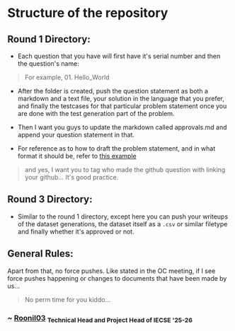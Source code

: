 # Structure of the repository

## Round 1 Directory:
- Each question that you have will first have it's serial number and then the question's name:
> For example, 01. Hello_World

- After the folder is created, push the question statement as both a markdown and a text file, your solution in the language that you prefer, and finally the testcases for that particular problem statement once you are done with the test generation part of the problem.

- Then I want you guys to update the markdown called approvals.md and append your question statement in that.

- For reference as to how to draft the problem statement, and in what format it should be, refer to <a href="https://github.com/Roonil03/while-TLE-25/blob/main/NetworkOfAi/README.md">this example</a>
> and yes, I want you to tag who made the github question with linking your github... It's good practice.

## Round 3 Directory:
- Similar to the round 1 directory, except here you can push your writeups of the dataset generations, the dataset itself as a `.csv` or similar filetype and finally whether it's approved or not.

## General Rules:

Apart from that, no force pushes. Like stated in the OC meeting, if I see force pushes happening or changes to documents that have been made by us...

> No perm time for you kiddo...

### ~ <a href="https://github.com/Roonil03">Roonil03</a> <sub>Technical Head and Project Head of IECSE '25-26</sub>
